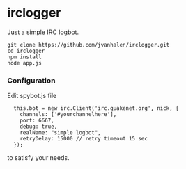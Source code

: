 # irclogger
Just a simple IRC logbot.

```
git clone https://github.com/jvanhalen/irclogger.git
cd irclogger
npm install 
node app.js
```

### Configuration

Edit spybot.js file

```
  this.bot = new irc.Client('irc.quakenet.org', nick, {
    channels: ['#yourchannelhere'],
    port: 6667,
    debug: true,
    realName: "simple logbot",
    retryDelay: 15000 // retry timeout 15 sec
  });
```

to satisfy your needs.
